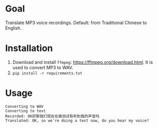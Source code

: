 # Goal
Translate MP3 voice recordings. Default: from Traditional Chinese to English.

# Installation
1. Download and install `ffmpeg`: https://ffmpeg.org/download.html. It is used to convert MP3 to WAV.
2. `pip install -r requirements.txt`

# Usage
```> python speech2translate.py my_recording.mp3
Converting to WAV
Converting to text
Recorded: OK好那我们现在在做测试有听到我的声音吗
Translated: OK, so we're doing a test now, do you hear my voice?
```

